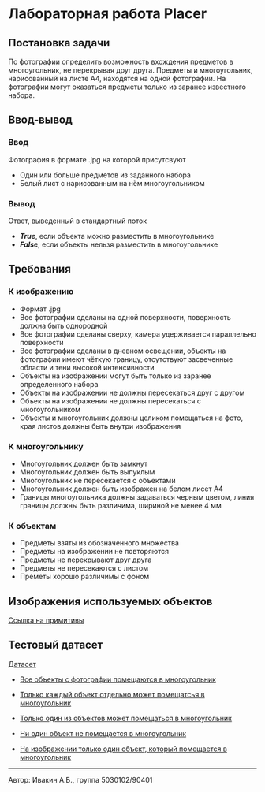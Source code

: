 # Лабораторная работа Placer

## Постановка задачи
По фотографии определить возможность вхождения предметов в многоугольник, не перекрывая друг друга. Предметы и многоугольник, нарисованный на листе А4, находятся на одной фотографии. На фотографии могут оказаться предметы только из заранее известного набора.

## Ввод-вывод
### Ввод
Фотография в формате .jpg на которой присутсвуют
* Один или больше предметов из заданного набора
* Белый лист с нарисованным на нём многоугольником
### Вывод
Ответ, выведенный в стандартный поток
* ___True___, если объекта можно разместить в многоугольнике
* ___False___, если объекты нельзя разместить в многоугольнике

## Требования
### К изображению
* Формат .jpg
* Все фотографии сделаны на одной поверхности, поверхность должна быть однородной
* Все фотографии сделаны сверху, камера удерживается параллельно поверхности
* Все фотографии сделаны в дневном освещении, объекты на фотографии имеют чёткую границу, отсутствуют засвеченные области и тени высокой интенсивности
* Объекты на изображении могут быть только из заранее определенного набора
* Объекты на изображении не должны пересекаться друг с другом
* Объекты на изображении не должны пересекаться с многоугольником
* Объекты и многоугольник должны целиком помещаться на фото, края листов должны быть внутри изображения

### К многоугольнику
* Многоугольник должен быть замкнут
* Многоугольник должен быть выпуклым
* Многоугольник не пересекается с объектами
* Многоугольник должен быть изображен на белом лисет А4
* Границы многоугольника должны задаваться черным цветом, линия границы должны быть различима, шириной не менее 4 мм

### К объектам
* Предметы взяты из обозначенного множества
* Предметы на изображении не повторяются
* Предметы не перекрывают друг друга
* Предметы не пересекаются с листом
* Преметы хорошо различимы с фоном

## Изображения используемых объектов
[Ссылка на примитивы](objects)

## Тестовый датасет
[Датасет](dataset)

* [Все объекты с фотографии помещаются в многоугольник](dataset/all_objects_in)

* [Только каждый объект отдельно может помещатсья в многоугольник](dataset/each_object_in)

* [Только один из объектов может помещаться в многоугольник](dataset/only_one_object_in)

* [Ни один объект не помещается в многоугольник](dataset/none_in)

* [На изображении только один объект, который помещается в многоугольник](dataset/only_one_object)

---
Автор: Ивакин А.Б., группа 5030102/90401
